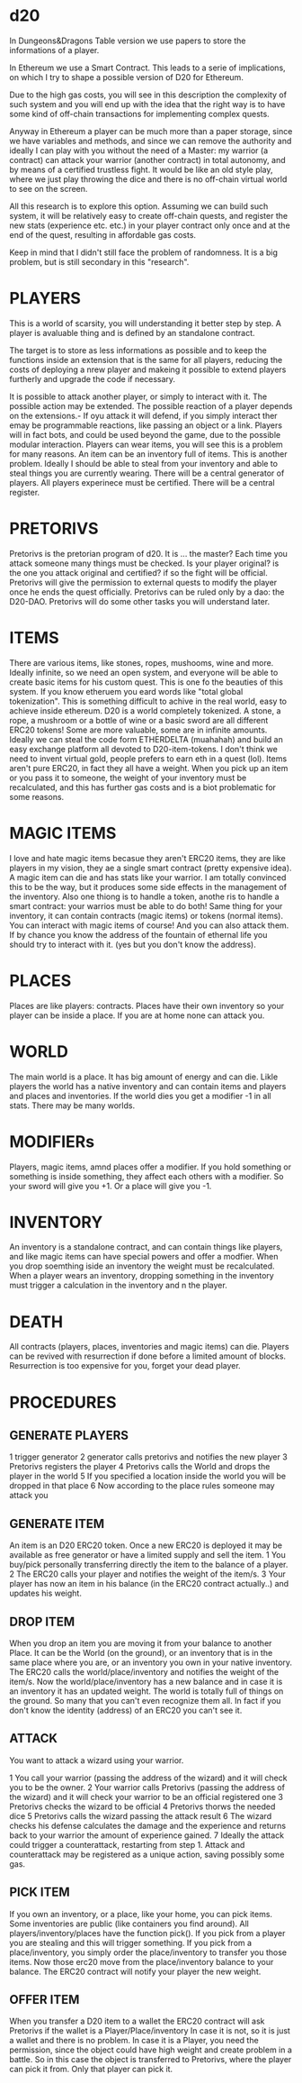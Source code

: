 # d20


In Dungeons&Dragons Table version we use papers to store the informations of a player.

In Ethereum we use a Smart Contract. This leads to a serie of implications, on which I try to shape a possible version of D20 for Ethereum.

Due to the high gas costs, you will see in this description the complexity of such system and you will end up with the idea that the right way is to have some kind of off-chain transactions for implementing complex quests.

Anyway in Ethereum a player can be much more than a paper storage, since we have variables and methods, and since we can remove the authority and ideally I can play with you without the need of a Master: my warrior (a contract) can attack your warrior (another contract) in total autonomy, and by means of a certified trustless fight. It would be like an old style play, where we just play throwing the dice and there is no off-chain virtual world to see on the screen.

All this research is to explore this option. Assuming we can build such system, it will be relatively easy to create off-chain quests, and register the new stats (experience etc. etc.) in your player contract only once and at the end of the quest, resulting in affordable gas costs.

Keep in mind that I didn't still face the problem of randomness. It is a big problem, but is still secondary in this "research".



# PLAYERS #

This is a world of scarsity, you will understanding it better step by step. A player is avaluable thing and is defined by an standalone contract.

The target is to store as less informations as possible and to keep the functions inside an extension that is the same for all players, reducing the costs of deploying a nrew player and makeing it possible to extend players furtherly and upgrade the code if necessary.

It is possible to attack another player, or simply to interact with it.
The possible action may be extended.
The possible reaction of a player depends on the extensions.-
If oyu attack it will defend, if you simply interact ther emay be programmable reactions, like passing an object or a link.
Players will in fact bots, and could be used beyond the game, due to the possible modular interaction.
Players can wear items, you will see this is a problem for many reasons.
An item can be an inventory full of items. This is another problem.
Ideally I should be able to steal from your inventory and able to steal things you are currently wearing.
There will be a central generator of players.
All players experinece must be certified.
There will be a central register.

# PRETORIVS #

Pretorivs is the pretorian program of d20.
It is ... the master?
Each time you attack someone many things must be checked.
Is your player original? is the one you attack original and certified? if so the fight will be official.
Pretorivs will give the permission to external quests to modify the player once he ends the quest officially.
Pretorivs can be ruled only by a dao: the D20-DAO.
Pretorivs will do some other tasks you will understand later.


# ITEMS #
There are various items, like stones, ropes, mushooms, wine and more. Ideally infinite, so we need an open system, and everyone will be able to create basic items for his custom quest.
This is one fo the beauties of this system.
If you know etheruem you eard words like "total global tokenization".
This is something difficult to achive in the real world, easy to achieve inside ethereum.
D20 is a world completely tokenized.
A stone, a rope, a mushroom or a bottle of wine or a basic sword are all different ERC20 tokens! Some are more valuable, some are in infinite amounts.
Ideally we can steal the code form ETHERDELTA (muahahah) and build an easy exchange platform all devoted to D20-item-tokens.
I don't think we need to invent virtual gold, people prefers to earn eth in a quest (lol).
Items aren't pure ERC20, in fact they all have a weight. When you pick up an item or you pass it to someone, the weight of your inventory must be recalculated, and this has further gas costs and is a biot problematic for some reasons.

# MAGIC ITEMS #
I love and hate magic items becasue they aren't ERC20 items, they are like players in my vision, they ae a single smart contract (pretty expensive idea).
A magic item can die and has stats like your warrior.
I am totally convinced this to be the way, but it produces some side effects in the management of the inventory. Also one thiong is to handle a token, anothe ris to handle a smart contract: your warrios must be able to do both!
Same thing for your inventory, it can contain contracts (magic items) or tokens (normal items).
You can interact with magic items of course!
And you can also attack them.
If by chance you know the address of the fountain of ethernal life you should try to interact with it. (yes but you don't know the address).

# PLACES #
Places are like players: contracts.
Places have their own inventory so your player can be inside a place.
If you are at home none can attack you.

# WORLD #
The main world is a place. It has big amount of energy and can die.
Likle players the world has a native inventory and can contain items and players and places and inventories.
If the world dies you get a modifier -1 in all stats.
There may be many worlds.

# MODIFIERs #
Players, magic items, amnd places offer a modifier.
If you hold something or something is inside something, they affect each others with a modifier.
So your sword will give you +1.
Or a place will give you -1.

# INVENTORY #
An inventory is a standalone contract, and can contain things like players, and like magic items can have special powers and offer a modfier.
When you drop soemthing iside an inventory the weight must be recalculated.
When a player wears an inventory, dropping something in the inventory must trigger a calculation in the inventory and n the player.

# DEATH #
All contracts (players, places, inventories and magic items) can die.
Players can be revived with resurrection if done before a limited amount of blocks.
Resurrection is too expensive for you, forget your dead player.

# PROCEDURES #

## GENERATE PLAYERS ##
1 trigger generator
2 generator calls pretorivs and notifies the new player
3 Pretorivs registers the player
4 Pretorivs calls the World and drops the player in the world
5 If you specified a location inside the world you will be dropped in that place
6 Now according to the place rules someone may attack you

## GENERATE ITEM ##
An item is an D20 ERC20 token.
Once a new ERC20 is deployed it may be available as free generator or have a limited supply and sell the item.
1 You buy/pick personally transferring directly the item to the balance of a player.
2 The ERC20 calls your player and notifies the weight of the item/s.
3 Your player has now an item in his balance (in the ERC20 contract actually..) and updates his weight.

## DROP ITEM ##
When you drop an item you are moving it from your balance to another Place.
It can be the World (on the ground), or an inventory that is in the same place where you are, or an inventory you own in your native inventory.
The ERC20 calls the world/place/inventory and notifies the weight of the item/s.
Now the world/place/inventory has a new balance and in case it is an inventory it has an updated weight.
The world is totally full of things on the ground. So many that you can't even recognize them all. In fact if you don't know the identity (address) of an ERC20 you can't see it.

## ATTACK ##

You want to attack a wizard using your warrior.

1 You call your warrior (passing the address of the wizard) and it will check you to be the owner.
2 Your warrior calls Pretorivs (passing the address of the wizard) and it will check your warrior to be an official registered one
3 Pretorivs checks the wizard to be official
4 Pretorivs thorws the needed dice
5 Pretorivs calls the wizard passing the attack result
6 The wizard checks his defense calculates the damage and the experience and returns back to your warrior the amount of experience gained.
7 Ideally the attack could trigger a counterattack, restarting from step 1.
Attack and counterattack may be registered as a unique action, saving possibly some gas.


## PICK ITEM ##

If you own an inventory, or a place, like your home, you can pick items.
Some inventories are public (like containers you find around).
All players/inventory/places have the function pick().
If you pick from a player you are stealing and this will trigger something.
If you pick from a place/inventory, you simply order the place/inventory to transfer you those items.
Now those erc20 move from the place/inventory balance to your balance.
The ERC20 contract will notify your player the new weight.

## OFFER ITEM ##

When you transfer a D20 item to a wallet the ERC20 contract will ask Pretorivs if the wallet is a Player/Place/inventory
In case it is not, so it is just a wallet and there is no problem.
In case it is a Player, you need the permission, since the object could have high weight and create problem in a battle.
So in this case the object is transferred to Pretorivs, where the player can pick it from.
Only that player can pick it.
